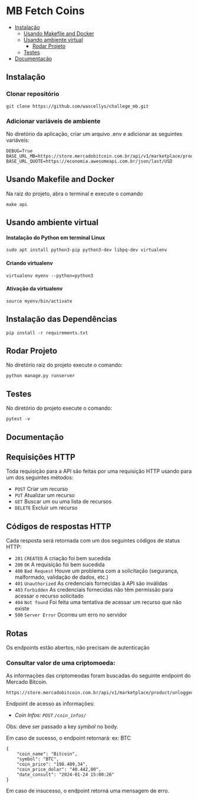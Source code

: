 # MB Fetch Coins

- [Instalação](#instalação)
  - [Usando Makefile and Docker](#usando-makefile-and-docker)
  - [Usando ambiente virtual](#usando-ambiente-virtual)
    - [Rodar Projeto](#rodar-projeto)
  - [Testes](#testes)
- [Documentação](#documentação)



## Instalação

### Clonar repositório
```
git clone https://github.com/wascellys/challege_mb.git
```

### Adicionar variáveis de ambiente

No diretório da aplicação, criar um arquivo .env e adicionar as seguintes variáveis:
```
DEBUG=True
BASE_URL_MB=https://store.mercadobitcoin.com.br/api/v1/marketplace/product/unlogged
BASE_URL_QUOTE=https://economia.awesomeapi.com.br/json/last/USD
```

## Usando Makefile and Docker
Na raiz do projeto, abra o terminal e execute o comando  
```
make api
```

## Usando ambiente virtual
#### Instalação do Python em terminal Linux
```
sudo apt install python3-pip python3-dev libpq-dev virtualenv
```
#### Criando virtualenv
```
virtualenv myenv --python=python3
```
#### Ativação da  virtualenv
```
source myenv/bin/activate
```
## Instalação das Dependências
```
pip install -r requirements.txt
```

## Rodar Projeto
No diretório raiz do projeto execute o comando:
```
python manage.py runserver
```

## Testes
No diretório do projeto execute o comando:
```
pytest -v
```

## Documentação
## Requisições HTTP
Toda requisição para a API são feitas por uma requisição HTTP usando para um dos seguintes métodos:

* `POST` Criar um recurso
* `PUT` Atualizar um recurso
* `GET` Buscar um ou uma lista de recursos
* `DELETE` Excluir um recurso

## Códigos de respostas HTTP
Cada resposta será retornada com um dos seguintes códigos de status HTTP:

* `201` `CREATED` A criação foi bem sucedida
* `200` `OK` A requisição foi bem sucedida
* `400` `Bad Request` Houve um problema com a solicitação (segurança, malformado, validação de dados, etc.)
* `401` `Unauthorized` As credenciais fornecidas à API são inválidas
* `403` `Forbidden` As credenciais fornecidas não têm permissão para acessar o recurso solicitado
* `404` `Not found` Foi feita uma tentativa de acessar um recurso que não existe
* `500` `Server Error` Ocorreu um erro no servidor


## Rotas
Os endpoints estão abertos, não precisam de autenticação

### Consultar valor de uma criptomoeda:

As informações das criptomeodas foram buscadas do seguinte endpoint do Mercado Bitcoin. 
```commandline
https://store.mercadobitcoin.com.br/api/v1/marketplace/product/unlogged
```
Endpoint de acesso as informações:

  - *Coin Infos: `POST` `/coin_infos/`*

Obs: deve ser passado a key _symbol_ no body.

Em caso de sucesso, o endpoint retornará:
ex: BTC

```commandline
{
	"coin_name": "Bitcoin",
	"symbol": "BTC",
	"coin_price": "198.489,34",
	"coin_price_dolar": "40.442,00",
	"date_consult": "2024-01-24 15:00:26"
}
```

Em caso de insucesso, o endpoint retorná uma mensagem de erro.
